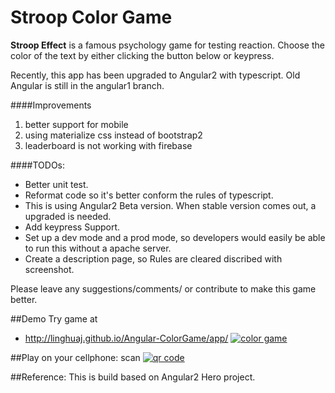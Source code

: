 # Stroop Color Game 

**Stroop Effect** is a famous psychology game for testing reaction. Choose the color of the text by either clicking the button below or keypress. 


Recently, this app has been upgraded to Angular2 with typescript. Old Angular is still in the angular1 branch.

####Improvements 

1. better support for mobile
2. using materialize css instead of bootstrap2
3. leaderboard is not working with firebase


####TODOs:
* Better unit test.
* Reformat code so it's better conform the rules of typescript. 
* This is using Angular2 Beta version. When stable version comes out, a upgraded is needed. 
* Add keypress Support. 
* Set up a dev mode and a prod mode, so developers would easily be able to run this without a apache server. 
* Create a description page, so Rules are cleared discribed with screenshot. 

Please leave any suggestions/comments/ or contribute to make this game better. 

##Demo
Try game at 
*  http://linghuaj.github.io/Angular-ColorGame/app/
[![color game](https://raw.githubusercontent.com/linghuaj/Angular-ColorGame/master/screenshot.PNG)](#features)

##Play on your cellphone:
scan
[![qr code](https://raw.githubusercontent.com/linghuaj/Angular-ColorGame/master/qrcode.png)](#features)


##Reference:
This is build based on Angular2 Hero project.
